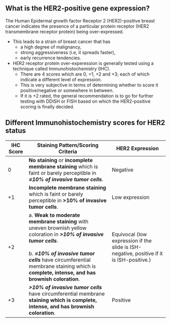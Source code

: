 ## What is the HER2-positive gene expression?
The Human Epidermal growth factor Receptor 2 (HER2)-positive breast cancer indicates the presence of a particular protein receptor (HER2 transmembrane receptor protein) being over-expressed.
- This leads to a strain of breast cancer that has 
	- a high degree of malignancy,
	- strong aggressiveness (i.e, it spreads faster),
	- early recurrence tendencies.
- HER2 receptor protein over-experession is generally tested using a technique called Immunohistochemistry (IHC).
	- There are 4 scores which are 0, +1, +2 and +3; each of which indicate a different level of expression.
	- This is very subjective in terms of determining whether to score it positive/negative or somewhere in between. 
	- If it is +2 rated, the general recommendation is to go for further testing with DDISH or FISH based on which the HER2-positive scoring is finally decided.

## Different Immunohistochemistry scores for HER2 status

| **IHC Score** | Staining Pattern/Scoring Criteria                                                                                                                                                                                                                                         | HER2 Expression                                                                          |
| ------------- | ------------------------------------------------------------------------------------------------------------------------------------------------------------------------------------------------------------------------------------------------------------------------- | ---------------------------------------------------------------------------------------- |
| 0             | **No staining** or **incomplete membrane staining** which is faint or barely perceptible in ***≤10% of invasive tumor cells***.                                                                                                                                           | Negative                                                                                 |
| +1            | **Incomplete membrane staining** which is faint or barely perceptible in **>10% of invasive tumor cells**.                                                                                                                                                                | Low expression                                                                           |
| +2            | a. **Weak to moderate membrane staining** with uneven brownish yellow coloration in ***>10% of invasive tumor cells***. <br><br>b. ***≤10% of invasive tumor cells*** have circumferential membrane staining which is **complete, intense, and has brownish coloration**. | Equivocal (low expression if the slide is ISH-negative, positive if it is ISH-positive.) |
| +3            | ***>10% of invasive tumor cells*** have circumferential membrane **staining which is complete, intense, and has brownish coloration**.                                                                                                                                    | Positive                                                                                 |
